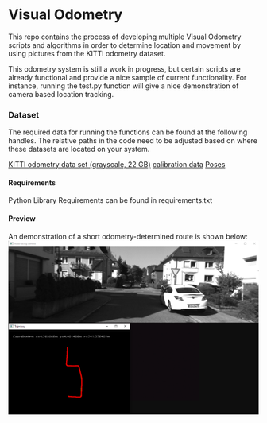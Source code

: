 # Visual Odometry

This repo contains the process of developing multiple Visual Odometry scripts and algorithms in order to determine location and movement by using pictures from the KITTI odometry dataset. 

This odometry system is still a work in progress, but certain scripts are already functional and provide a nice sample of current functionality. For instance, running the test.py function will give a nice demonstration of camera based location tracking.

### Dataset

The required data for running the functions can be found at the following handles. The relative paths in the code need to be adjusted based on where these datasets are located on your system. 

[KITTI odometry data set (grayscale, 22 GB)](http://www.cvlibs.net/datasets/kitti/eval_odometry.php)
[calibration data](http://www.cvlibs.net/download.php?file=data_odometry_calib.zip)
[Poses](http://www.cvlibs.net/download.php?file=data_odometry_poses.zip)
#### Requirements

Python Library Requirements can be found in requirements.txt

#### Preview
An demonstration of a short odometry-determined route is shown below:
![preview](Preview.png)





